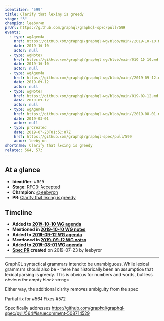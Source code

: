 ```yaml
---
identifier: "599"
title: Clarify that lexing is greedy
stage: "3"
champion: leebyron
prUrl: https://github.com/graphql/graphql-spec/pull/599
events:
  - type: wgAgenda
    href: https://github.com/graphql/graphql-wg/blob/main//2019-10-10.md
    date: 2019-10-10
    actor: null
  - type: wgNotes
    href: https://github.com/graphql/graphql-wg/blob/main/019-10-10.md
    date: 2019-10-10
    actor: null
  - type: wgAgenda
    href: https://github.com/graphql/graphql-wg/blob/main//2019-09-12.md
    date: 2019-09-12
    actor: null
  - type: wgNotes
    href: https://github.com/graphql/graphql-wg/blob/main/019-09-12.md
    date: 2019-09-12
    actor: null
  - type: wgAgenda
    href: https://github.com/graphql/graphql-wg/blob/main//2019-08-01.md
    date: 2019-08-01
    actor: null
  - type: prCreated
    date: 2019-07-23T01:52:07Z
    href: https://github.com/graphql/graphql-spec/pull/599
    actor: leebyron
shortname: Clarify that lexing is greedy
related: 564, 572
---
```


## At a glance

- **Identifier**: #599
- **Stage**: [RFC3: Accepted](https://github.com/graphql/graphql-spec/blob/main/CONTRIBUTING.md#stage-3-accepted)
- **Champion**: [@leebyron](https://github.com/leebyron)
- **PR**: [Clarify that lexing is greedy](https://github.com/graphql/graphql-spec/pull/599)

<!-- BEGIN_CUSTOM_TEXT -->



<!-- END_CUSTOM_TEXT -->

## Timeline

- **Added to [2019-10-10 WG agenda](https://github.com/graphql/graphql-wg/blob/main//2019-10-10.md)**
- **Mentioned in [2019-10-10 WG notes](https://github.com/graphql/graphql-wg/blob/main/019-10-10.md)**
- **Added to [2019-09-12 WG agenda](https://github.com/graphql/graphql-wg/blob/main//2019-09-12.md)**
- **Mentioned in [2019-09-12 WG notes](https://github.com/graphql/graphql-wg/blob/main/019-09-12.md)**
- **Added to [2019-08-01 WG agenda](https://github.com/graphql/graphql-wg/blob/main//2019-08-01.md)**
- **[Spec PR](https://github.com/graphql/graphql-spec/pull/599) created** on 2019-07-23 by leebyron

<!-- VERBATIM -->

---

GraphQL syntactical grammars intend to be unambiguous. While lexical grammars should also be - there has historically been an assumption that lexical parsing is greedy. This is obvious for numbers and words, but less obvious for empty block strings.

Either way, the additional clarity removes ambiguity from the spec

Partial fix for #564
Fixes #572

Specifically addresses https://github.com/graphql/graphql-spec/pull/564#issuecomment-508714529
